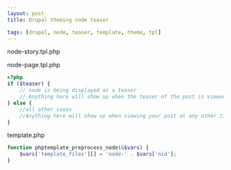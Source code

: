 ```yaml
---
layout: post
title: Drupal theming node teaser

tags: [drupal, node, teaser, template, theme, tpl]
---
```


node-story.tpl.php

node-page.tpl.php

```php
<?php
if ($teaser) {
    // node is being displayed as a teaser
    // Anything here will show up when the teaser of the post is viewed in your taxonomies or front page
} else {
    //all other cases
    //Anything here will show up when viewing your post at any other time, e.g. previews
}
```

template.php

```php
function phptemplate_preprocess_node(&$vars) {
    $vars['template_files'][] = 'node-' . $vars['nid'];
}
```